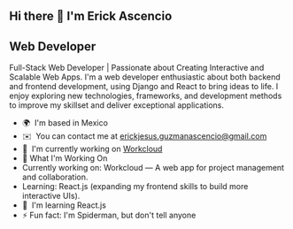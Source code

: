 ## Hi there 👋 I'm Erick Ascencio

<!--
**ErickJGAscencio/ErickJGAscencio** is a ✨ _special_ ✨ repository because its README.md (this file) appears on your GitHub profile.

Here are some ideas to get you started:

- 🔭 I’m currently working on ...
- 🌱 I’m currently learning ...
- 👯 I’m looking to collaborate on ...
- 🤔 I’m looking for help with ...
- 💬 Ask me about ...
- 📫 How to reach me: ...
- 😄 Pronouns: ...
- ⚡ Fun fact: ...
-->

Web Developer
-------------

Full-Stack Web Developer | Passionate about Creating Interactive and Scalable Web Apps. I'm a web developer enthusiastic about both backend and frontend development, using Django and React to bring ideas to life. I enjoy exploring new technologies, frameworks, and development methods to improve my skillset and deliver exceptional applications.

*   🌍  I'm based in Mexico
*   ✉️  You can contact me at [erickjesus.guzmanascencio@gmail.com](mailto:erickjesus.guzmanascencio@gmail.com)
*   🚀  I'm currently working on [Workcloud](http://workcloud.onrender.com)
*   🚀 What I'm Working On
*   Currently working on: Workcloud — A web app for project management and collaboration.
*   Learning: React.js (expanding my frontend skills to build more interactive UIs).
*   🧠  I'm learning React.js
*   ⚡ Fun fact: I'm Spiderman, but don't tell anyone
